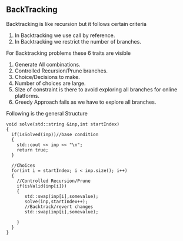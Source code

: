 ## BackTracking
Backtracking is like recursion but it follows certain criteria

1. In Backtracking we use call by reference.
2. In Backtracking we restrict the number of branches.

For Backtracking problems these 6 traits are visible
1. Generate All combinations.
2. Controlled Recursion/Prune branches.
3. Choice/Decisions to make.
4. Number of choices are large.
5. SIze of constraint is there to avoid exploring all branches for online platforms.
6. Greedy Approach fails as we have to explore all branches.



Following is the general Structure

```
void solve(std::string &inp,int startIndex)
{
  if(isSolved(inp))//base condition
  { 
    std::cout << inp << "\n";
    return true;
  }
  
  //Choices
  for(int i = startIndex; i < inp.size(); i++)
  {
    //Controlled Recursion/Prune
	if(isValid(inp[i]))
	{
	   std::swap(inp[i],somevalue);
	   solve(inp,startIndex++);
	   //Backtrack/revert changes
	   std::swap(inp[i],somevalue);
	   
	}
  }
}
```
